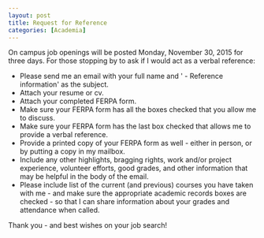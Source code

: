 ```yaml
---
layout: post
title: Request for Reference
categories: [Academia]
---
```


On campus job openings will be posted Monday, November 30, 2015 for three days. 
For those stopping by to ask if I would act as a verbal reference:

* Please send me an email with your full name and ' - Reference information' as the subject. 
* Attach your resume or cv.
* Attach your completed FERPA form.
* Make sure your FERPA form has all the boxes checked that you allow me to discuss.
* Make sure your FERPA form has the last box checked that allows me to provide a verbal reference.
* Provide a printed copy of your FERPA form as well - either in person, or by putting a copy in my mailbox.
* Include any other highlights, bragging rights, work and/or project experience, volunteer efforts, 
good grades, and other information that may be helpful in the body of the email.
* Please include list of the current (and previous) courses you have taken with me - and make sure the appropriate academic records boxes are checked - so that I can share information about your grades and attendance when called. 

Thank you - and best wishes on your job search!
